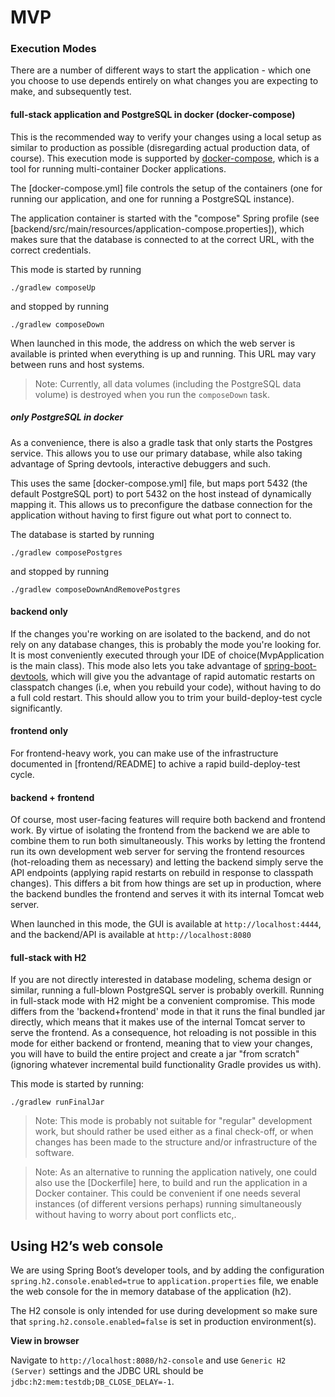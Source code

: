 # MVP

### Execution Modes
There are a number of different ways to start the application - which one you
choose to use depends entirely on what changes you are expecting to make, and
subsequently test.

#### full-stack application and PostgreSQL in docker (docker-compose)
This is the recommended way to verify your changes using a local setup as
similar to production as possible (disregarding actual production data, of
course). This execution mode is supported by
[docker-compose](https://docs.docker.com/compose/), which is a tool for running
multi-container Docker applications.

The [docker-compose.yml] file controls the setup of the containers (one for
running our application, and one for running a PostgreSQL instance).

The application container is started with the "compose" Spring profile (see
[backend/src/main/resources/application-compose.properties]), which makes sure
that the database is connected to at the correct URL, with the correct
credentials.

This mode is started by running

```
./gradlew composeUp
```

and stopped by running

```
./gradlew composeDown
```

When launched in this mode, the address on which the web server is available is
printed when everything is up and running. This URL may vary between runs and
host systems.

> Note: Currently, all data volumes (including the PostgreSQL data volume) is destroyed when you run the `composeDown` task.

##### only PostgreSQL in docker
As a convenience, there is also a gradle task that only starts the Postgres service. This allows you to use our primary database, while also taking advantage of Spring devtools, interactive debuggers and such.

This uses the same [docker-compose.yml] file, but maps port 5432 (the default
PostgreSQL port) to port 5432 on the host instead of dynamically mapping it.
This allows us to preconfigure the datbase connection for the application
without having to first figure out what port to connect to.

The database is started by running

```
./gradlew composePostgres
```

and stopped by running

```
./gradlew composeDownAndRemovePostgres
```

#### backend only
If the changes you're working on are isolated to the backend, and do not rely
on any database changes, this is probably the mode you're looking for. It is
most conveniently executed through your IDE of choice(MvpApplication is the
main class). This mode also lets you take advantage of
[spring-boot-devtools](https://docs.spring.io/spring-boot/docs/current/reference/html/using-boot-devtools.html),
which will give you the advantage of rapid automatic restarts on classpatch
changes (i.e, when you rebuild your code), without having to do a full cold
restart. This should allow you to trim your build-deploy-test cycle
significantly.

#### frontend only
For frontend-heavy work, you can make use of the infrastructure documented in
[frontend/README] to achive a rapid build-deploy-test cycle.

#### backend + frontend
Of course, most user-facing features will require both backend and frontend
work. By virtue of isolating the frontend from the backend we are able to
combine them to run both simultaneously. This works by letting the frontend run
its own development web server for serving the frontend resources
(hot-reloading them as necessary) and letting the backend simply serve the API
endpoints (applying rapid restarts on rebuild in response to classpath
changes). This differs a bit from how things are set up in production, where
the backend bundles the frontend and serves it with its internal Tomcat web
server.

When launched in this mode, the GUI is available at `http://localhost:4444`, and
the backend/API is available at `http://localhost:8080`

#### full-stack with H2
If you are not directly interested in database modeling, schema design or
similar, running a full-blown PostgreSQL server is probably overkill. Running
in full-stack mode with H2 might be a convenient compromise. This mode differs
from the 'backend+frontend' mode in that it runs the final bundled jar
directly, which means that it makes use of the internal Tomcat server to serve
the frontend. As a consequence, hot reloading is not possible in this mode for
either backend or frontend, meaning that to view your changes, you will have to
build the entire project and create a jar "from scratch" (ignoring whatever
incremental build functionality Gradle provides us with).

This mode is started by running:
```
./gradlew runFinalJar
```

> Note: This mode is probably not suitable for "regular" development work, but
> should rather be used either as a final check-off, or when changes has been
> made to the structure and/or infrastructure of the software.

> Note: As an alternative to running the application natively, one could also
> use the [Dockerfile] here, to build and run the application in a Docker
> container. This could be convenient if one needs several instances (of
> different versions perhaps) running simultaneously without having to worry
> about port conflicts etc,.

## Using H2’s web console

We are using Spring Boot’s developer tools, and by adding the configuration
`spring.h2.console.enabled=true` to `application.properties` file, we enable
the web console for the in memory database of the application (h2).

The H2 console is only intended for use during development so make sure that
`spring.h2.console.enabled=false` is set in production environment(s).

**View in browser** 

Navigate to `http://localhost:8080/h2-console` and use `Generic H2 (Server)`
settings and the JDBC URL should be `jdbc:h2:mem:testdb;DB_CLOSE_DELAY=-1`.
